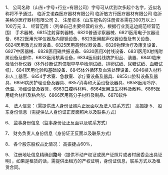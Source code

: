 
1、 公司名称（山东+字号+行业+有限公司）字号可从优到次多起个名字，近似名称将不予通过。
		临沂艾诺森医疗器材有限公司
		临沂敏方行医疗器材有限公司
		临沂美格尔医疗器材有限公司
2、 注册资本（山东冠名的注册资本需在300万以上）
	   100万元
3、 经营范围：（列举自己主要经营的业务，根据行业我这边规范经营范围）
		手术器械、6815注射穿刺器械、6820普通诊察器械、6821医用电子仪器设备、6822医用光学仪器及内窥镜设备、6823医用超声仪器设备及有关设备、6824医用激光仪器设备、6825医用高频仪器设备、6826物理治疗及康复设备、6827中医器械、6828医用磁共振设备、6830医用X射线设备、6831医用X射线附属设备及部件、6833医用核素设备，6834医用射线防护用品、装置、6840临床检验分析仪器（体外诊断试剂仅限早早孕检测试纸、排卵试纸、尿糖试纸、血糖试纸）、6841医用化验和基础设备、6845体外循环及血液处理设备、6846植入材料和人工器官、6854手术室、急救室、诊疗室设备及器具、6855口腔科设备及器具、6856病房护理设备及器具、6857消毒和灭菌设备及器具、6858医用冷疗、低温、冷藏设备及器具、6863口腔科材料、6864医用卫生材料及敷料、6865医用缝合材料及粘合剂、6866医用高分子材料及制品、6870软件
				 
4、 法人信息：（需提供法人身份证照片正反面以及法人联系方式）
	 高振捷 
5、 股东身份信息（需提供法人身份证正反面照片以及联系方式）
	 
6、 监事身份信息（监事身份证正反面以及联系方式）
	 
7、 财务负责人身份信息（身份证正反面以及联系方式）
 
8、 各个股东股权占比情况：
		 高振捷占60%， 
		 
9、 注册地址信息精确到**路**号（提供不动产权证或房产证照片或者村居委会出具证明），如果是租赁的话，需提供出租方的产权证明，身份证信息，联系方式以及租赁合同。
		
<!--stackedit_data:
eyJoaXN0b3J5IjpbMjA0NDEyNTQxNiw2ODgxMDUwMjQsODQ4OD
QwNzNdfQ==
-->